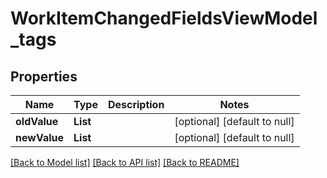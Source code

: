 # WorkItemChangedFieldsViewModel_tags
## Properties

| Name | Type | Description | Notes |
|------------ | ------------- | ------------- | -------------|
| **oldValue** | **List** |  | [optional] [default to null] |
| **newValue** | **List** |  | [optional] [default to null] |

[[Back to Model list]](../README.md#documentation-for-models) [[Back to API list]](../README.md#documentation-for-api-endpoints) [[Back to README]](../README.md)

